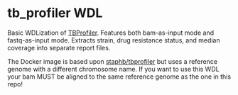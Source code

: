 # tb_profiler WDL

Basic WDLization of [TBProfiler](https://github.com/jodyphelan/TBProfiler). Features both bam-as-input mode and fastq-as-input mode. Extracts strain, drug resistance status, and median coverage into separate report files.

The Docker image is based upon [staphb/tbprofiler](https://hub.docker.com/r/staphb/tbprofiler/tags) but uses a reference genome with a different chromosome name. If you want to use this WDL your bam MUST be aligned to the same reference genome as the one in this repo!